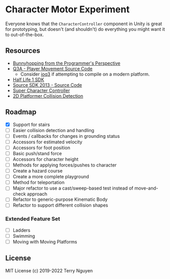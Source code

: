 # Character Motor Experiment

Everyone knows that the `CharacterController` component in Unity is great for
prototyping, but doesn't (and shouldn't) do everything you might want it to
out-of-the-box.

## Resources

- [Bunnyhopping from the Programmer's Perspective](http://flafla2.github.io/2015/02/14/bunnyhop.html)
- [Q3A - Player Movement Source Code](https://github.com/id-Software/Quake-III-Arena/blob/master/code/game/bg_pmove.c#L240)
  - Consider [ioq3](https://github.com/ioquake/ioq3) if attempting to compile on a modern platform.
- [Half Life 1 SDK](https://github.com/ValveSoftware/halflife/blob/master/pm_shared/pm_shared.c#L794)
- [Source SDK 2013 - Source Code](https://github.com/ValveSoftware/source-sdk-2013/blob/56accfdb9c4abd32ae1dc26b2e4cc87898cf4dc1/sp/src/game/shared/gamemovement.cpp#L1822)
- [Super Character Controller](https://roystanross.wordpress.com/category/unity-character-controller-series/)
- [2D Platformer Collision Detection](http://deranged-hermit.blogspot.com/2014/01/2d-platformer-collision-detection-with.html)

## Roadmap

- [x] Support for stairs
- [ ] Easier collision detection and handling
- [ ] Events / callbacks for changes in grounding status
- [ ] Accessors for estimated velocity
- [ ] Accessors for foot position
- [ ] Basic push/stand force
- [ ] Accessors for character height
- [ ] Methods for applying forces/pushes to character
- [ ] Create a hazard course
- [ ] Create a more complete playground
- [ ] Method for teleportation
- [ ] Major refactor to use a cast/sweep-based test instead of move-and-check approach
- [ ] Refactor to generic-purpose Kinematic Body
- [ ] Refactor to support different collision shapes

### Extended Feature Set

- [ ] Ladders
- [ ] Swimming
- [ ] Moving with Moving Platforms

## License

MIT License (c) 2019-2022 Terry Nguyen
